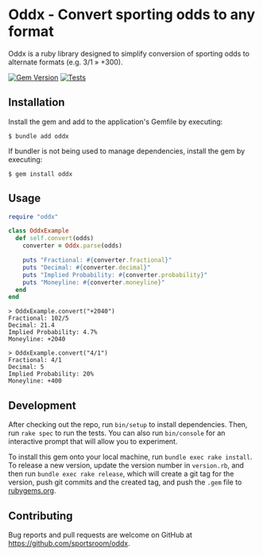 # Oddx - Convert sporting odds to any format

Oddx is a ruby library designed to simplify conversion of sporting odds to alternate formats (e.g. 3/1 » +300).

[![Gem Version](https://badge.fury.io/rb/oddx.svg)](https://badge.fury.io/rb/oddx) [![Tests](https://github.com/sportsroom/oddx/actions/workflows/tests.yml/badge.svg)](https://github.com/sportsroom/oddx/actions/workflows/tests.yml)

## Installation

Install the gem and add to the application's Gemfile by executing:

    $ bundle add oddx

If bundler is not being used to manage dependencies, install the gem by executing:

    $ gem install oddx

## Usage

```ruby
require "oddx"

class OddxExample
  def self.convert(odds)
    converter = Oddx.parse(odds)

    puts "Fractional: #{converter.fractional}"
    puts "Decimal: #{converter.decimal}"
    puts "Implied Probability: #{converter.probability}"
    puts "Moneyline: #{converter.moneyline}"
  end
end
```

```shell
> OddxExample.convert("+2040")
Fractional: 102/5
Decimal: 21.4
Implied Probability: 4.7%
Moneyline: +2040

> OddxExample.convert("4/1")
Fractional: 4/1
Decimal: 5
Implied Probability: 20%
Moneyline: +400
```

## Development

After checking out the repo, run `bin/setup` to install dependencies. Then, run `rake spec` to run the tests. You can also run `bin/console` for an interactive prompt that will allow you to experiment.

To install this gem onto your local machine, run `bundle exec rake install`. To release a new version, update the version number in `version.rb`, and then run `bundle exec rake release`, which will create a git tag for the version, push git commits and the created tag, and push the `.gem` file to [rubygems.org](https://rubygems.org).

## Contributing

Bug reports and pull requests are welcome on GitHub at https://github.com/sportsroom/oddx.
